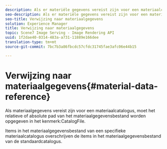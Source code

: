 ```yaml
---
description: Als er materiële gegevens vereist zijn voor een materiaalcatalogus, moet het relatieve of absolute pad van het materiaalgegevensbestand worden opgegeven in het kenmerk CatalogFile.
seo-description: Als er materiële gegevens vereist zijn voor een materiaalcatalogus, moet het relatieve of absolute pad van het materiaalgegevensbestand worden opgegeven in het kenmerk CatalogFile.
seo-title: Verwijzing naar materiaalgegevens
solution: Experience Manager
title: Verwijzing naar materiaalgegevens
topic: Scene7 Image Serving - Image Rendering API
uuid: 1f2dae40-0314-483a-a731-11889e166dee
translation-type: tm+mt
source-git-commit: 7bc7b3a86fbcdc57cfdc31745fae3afc06e44b15

---
```



# Verwijzing naar materiaalgegevens{#material-data-reference}

Als materiaalgegevens vereist zijn voor een materiaalcatalogus, moet het relatieve of absolute pad van het materiaalgegevensbestand worden opgegeven in het kenmerk:CatalogFile.

Items in het materiaalgegevensbestand van een specifieke materiaalcatalogus overschrijven de items in het materiaalgegevensbestand van de standaardcatalogus.
